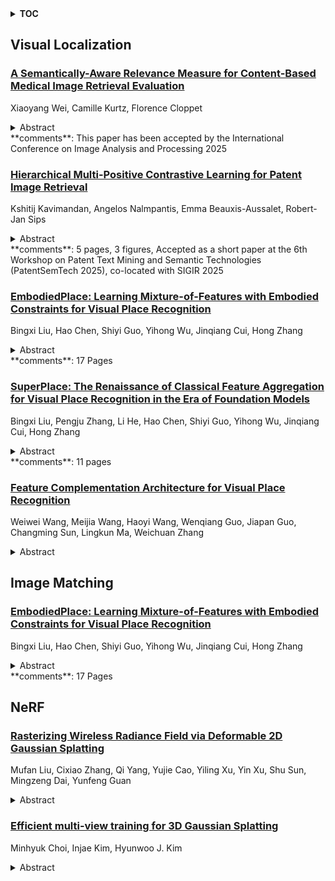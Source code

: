 <details>
  <summary><b>TOC</b></summary>
  <ol>
    <li><a href=#visual-localization>Visual Localization</a></li>
      <ul>
        <li><a href=#A-Semantically-Aware-Relevance-Measure-for-Content-Based-Medical-Image-Retrieval-Evaluation>A Semantically-Aware Relevance Measure for Content-Based Medical Image Retrieval Evaluation</a></li>
        <li><a href=#Hierarchical-Multi-Positive-Contrastive-Learning-for-Patent-Image-Retrieval>Hierarchical Multi-Positive Contrastive Learning for Patent Image Retrieval</a></li>
        <li><a href=#EmbodiedPlace:-Learning-Mixture-of-Features-with-Embodied-Constraints-for-Visual-Place-Recognition>EmbodiedPlace: Learning Mixture-of-Features with Embodied Constraints for Visual Place Recognition</a></li>
        <li><a href=#SuperPlace:-The-Renaissance-of-Classical-Feature-Aggregation-for-Visual-Place-Recognition-in-the-Era-of-Foundation-Models>SuperPlace: The Renaissance of Classical Feature Aggregation for Visual Place Recognition in the Era of Foundation Models</a></li>
        <li><a href=#Feature-Complementation-Architecture-for-Visual-Place-Recognition>Feature Complementation Architecture for Visual Place Recognition</a></li>
      </ul>
    </li>
    <li><a href=#image-matching>Image Matching</a></li>
      <ul>
        <li><a href=#EmbodiedPlace:-Learning-Mixture-of-Features-with-Embodied-Constraints-for-Visual-Place-Recognition>EmbodiedPlace: Learning Mixture-of-Features with Embodied Constraints for Visual Place Recognition</a></li>
      </ul>
    </li>
    <li><a href=#nerf>NeRF</a></li>
      <ul>
        <li><a href=#Rasterizing-Wireless-Radiance-Field-via-Deformable-2D-Gaussian-Splatting>Rasterizing Wireless Radiance Field via Deformable 2D Gaussian Splatting</a></li>
        <li><a href=#Efficient-multi-view-training-for-3D-Gaussian-Splatting>Efficient multi-view training for 3D Gaussian Splatting</a></li>
      </ul>
    </li>
  </ol>
</details>

## Visual Localization  

### [A Semantically-Aware Relevance Measure for Content-Based Medical Image Retrieval Evaluation](http://arxiv.org/abs/2506.13509)  
Xiaoyang Wei, Camille Kurtz, Florence Cloppet  
<details>  
  <summary>Abstract</summary>  
  <ol>  
    Performance evaluation for Content-Based Image Retrieval (CBIR) remains a crucial but unsolved problem today especially in the medical domain. Various evaluation metrics have been discussed in the literature to solve this problem. Most of the existing metrics (e.g., precision, recall) are adapted from classification tasks which require manual labels as ground truth. However, such labels are often expensive and unavailable in specific thematic domains. Furthermore, medical images are usually associated with (radiological) case reports or annotated with descriptive captions in literature figures, such text contains information that can help to assess CBIR.Several researchers have argued that the medical concepts hidden in the text can serve as the basis for CBIR evaluation purpose. However, these works often consider these medical concepts as independent and isolated labels while in fact the subtle relationships between various concepts are neglected. In this work, we introduce the use of knowledge graphs to measure the distance between various medical concepts and propose a novel relevance measure for the evaluation of CBIR by defining an approximate matching-based relevance score between two sets of medical concepts which allows us to indirectly measure the similarity between medical images.We quantitatively demonstrate the effectiveness and feasibility of our relevance measure using a public dataset.  
  </ol>  
</details>  
**comments**: This paper has been accepted by the International Conference on Image
  Analysis and Processing 2025  
  
### [Hierarchical Multi-Positive Contrastive Learning for Patent Image Retrieval](http://arxiv.org/abs/2506.13496)  
Kshitij Kavimandan, Angelos Nalmpantis, Emma Beauxis-Aussalet, Robert-Jan Sips  
<details>  
  <summary>Abstract</summary>  
  <ol>  
    Patent images are technical drawings that convey information about a patent's innovation. Patent image retrieval systems aim to search in vast collections and retrieve the most relevant images. Despite recent advances in information retrieval, patent images still pose significant challenges due to their technical intricacies and complex semantic information, requiring efficient fine-tuning for domain adaptation. Current methods neglect patents' hierarchical relationships, such as those defined by the Locarno International Classification (LIC) system, which groups broad categories (e.g., "furnishing") into subclasses (e.g., "seats" and "beds") and further into specific patent designs. In this work, we introduce a hierarchical multi-positive contrastive loss that leverages the LIC's taxonomy to induce such relations in the retrieval process. Our approach assigns multiple positive pairs to each patent image within a batch, with varying similarity scores based on the hierarchical taxonomy. Our experimental analysis with various vision and multimodal models on the DeepPatent2 dataset shows that the proposed method enhances the retrieval results. Notably, our method is effective with low-parameter models, which require fewer computational resources and can be deployed on environments with limited hardware.  
  </ol>  
</details>  
**comments**: 5 pages, 3 figures, Accepted as a short paper at the 6th Workshop on
  Patent Text Mining and Semantic Technologies (PatentSemTech 2025), co-located
  with SIGIR 2025  
  
### [EmbodiedPlace: Learning Mixture-of-Features with Embodied Constraints for Visual Place Recognition](http://arxiv.org/abs/2506.13133)  
Bingxi Liu, Hao Chen, Shiyi Guo, Yihong Wu, Jinqiang Cui, Hong Zhang  
<details>  
  <summary>Abstract</summary>  
  <ol>  
    Visual Place Recognition (VPR) is a scene-oriented image retrieval problem in computer vision in which re-ranking based on local features is commonly employed to improve performance. In robotics, VPR is also referred to as Loop Closure Detection, which emphasizes spatial-temporal verification within a sequence. However, designing local features specifically for VPR is impractical, and relying on motion sequences imposes limitations. Inspired by these observations, we propose a novel, simple re-ranking method that refines global features through a Mixture-of-Features (MoF) approach under embodied constraints. First, we analyze the practical feasibility of embodied constraints in VPR and categorize them according to existing datasets, which include GPS tags, sequential timestamps, local feature matching, and self-similarity matrices. We then propose a learning-based MoF weight-computation approach, utilizing a multi-metric loss function. Experiments demonstrate that our method improves the state-of-the-art (SOTA) performance on public datasets with minimal additional computational overhead. For instance, with only 25 KB of additional parameters and a processing time of 10 microseconds per frame, our method achieves a 0.9\% improvement over a DINOv2-based baseline performance on the Pitts-30k test set.  
  </ol>  
</details>  
**comments**: 17 Pages  
  
### [SuperPlace: The Renaissance of Classical Feature Aggregation for Visual Place Recognition in the Era of Foundation Models](http://arxiv.org/abs/2506.13073)  
Bingxi Liu, Pengju Zhang, Li He, Hao Chen, Shiyi Guo, Yihong Wu, Jinqiang Cui, Hong Zhang  
<details>  
  <summary>Abstract</summary>  
  <ol>  
    Recent visual place recognition (VPR) approaches have leveraged foundation models (FM) and introduced novel aggregation techniques. However, these methods have failed to fully exploit key concepts of FM, such as the effective utilization of extensive training sets, and they have overlooked the potential of classical aggregation methods, such as GeM and NetVLAD. Building on these insights, we revive classical feature aggregation methods and develop more fundamental VPR models, collectively termed SuperPlace. First, we introduce a supervised label alignment method that enables training across various VPR datasets within a unified framework. Second, we propose G $^2$M, a compact feature aggregation method utilizing two GeMs, where one GeM learns the principal components of feature maps along the channel dimension and calibrates the output of the other. Third, we propose the secondary fine-tuning (FT$^2$) strategy for NetVLAD-Linear (NVL). NetVLAD first learns feature vectors in a high-dimensional space and then compresses them into a lower-dimensional space via a single linear layer. Extensive experiments highlight our contributions and demonstrate the superiority of SuperPlace. Specifically, G$^2$M achieves promising results with only one-tenth of the feature dimensions compared to recent methods. Moreover, NVL-FT$^2$ ranks first on the MSLS leaderboard.  
  </ol>  
</details>  
**comments**: 11 pages  
  
### [Feature Complementation Architecture for Visual Place Recognition](http://arxiv.org/abs/2506.12401)  
Weiwei Wang, Meijia Wang, Haoyi Wang, Wenqiang Guo, Jiapan Guo, Changming Sun, Lingkun Ma, Weichuan Zhang  
<details>  
  <summary>Abstract</summary>  
  <ol>  
    Visual place recognition (VPR) plays a crucial role in robotic localization and navigation. The key challenge lies in constructing feature representations that are robust to environmental changes. Existing methods typically adopt convolutional neural networks (CNNs) or vision Transformers (ViTs) as feature extractors. However, these architectures excel in different aspects -- CNNs are effective at capturing local details. At the same time, ViTs are better suited for modeling global context, making it difficult to leverage the strengths of both. To address this issue, we propose a local-global feature complementation network (LGCN) for VPR which integrates a parallel CNN-ViT hybrid architecture with a dynamic feature fusion module (DFM). The DFM performs dynamic feature fusion through joint modeling of spatial and channel-wise dependencies. Furthermore, to enhance the expressiveness and adaptability of the ViT branch for VPR tasks, we introduce lightweight frequency-to-spatial fusion adapters into the frozen ViT backbone. These adapters enable task-specific adaptation with controlled parameter overhead. Extensive experiments on multiple VPR benchmark datasets demonstrate that the proposed LGCN consistently outperforms existing approaches in terms of localization accuracy and robustness, validating its effectiveness and generalizability.  
  </ol>  
</details>  
  
  



## Image Matching  

### [EmbodiedPlace: Learning Mixture-of-Features with Embodied Constraints for Visual Place Recognition](http://arxiv.org/abs/2506.13133)  
Bingxi Liu, Hao Chen, Shiyi Guo, Yihong Wu, Jinqiang Cui, Hong Zhang  
<details>  
  <summary>Abstract</summary>  
  <ol>  
    Visual Place Recognition (VPR) is a scene-oriented image retrieval problem in computer vision in which re-ranking based on local features is commonly employed to improve performance. In robotics, VPR is also referred to as Loop Closure Detection, which emphasizes spatial-temporal verification within a sequence. However, designing local features specifically for VPR is impractical, and relying on motion sequences imposes limitations. Inspired by these observations, we propose a novel, simple re-ranking method that refines global features through a Mixture-of-Features (MoF) approach under embodied constraints. First, we analyze the practical feasibility of embodied constraints in VPR and categorize them according to existing datasets, which include GPS tags, sequential timestamps, local feature matching, and self-similarity matrices. We then propose a learning-based MoF weight-computation approach, utilizing a multi-metric loss function. Experiments demonstrate that our method improves the state-of-the-art (SOTA) performance on public datasets with minimal additional computational overhead. For instance, with only 25 KB of additional parameters and a processing time of 10 microseconds per frame, our method achieves a 0.9\% improvement over a DINOv2-based baseline performance on the Pitts-30k test set.  
  </ol>  
</details>  
**comments**: 17 Pages  
  
  



## NeRF  

### [Rasterizing Wireless Radiance Field via Deformable 2D Gaussian Splatting](http://arxiv.org/abs/2506.12787)  
Mufan Liu, Cixiao Zhang, Qi Yang, Yujie Cao, Yiling Xu, Yin Xu, Shu Sun, Mingzeng Dai, Yunfeng Guan  
<details>  
  <summary>Abstract</summary>  
  <ol>  
    Modeling the wireless radiance field (WRF) is fundamental to modern communication systems, enabling key tasks such as localization, sensing, and channel estimation. Traditional approaches, which rely on empirical formulas or physical simulations, often suffer from limited accuracy or require strong scene priors. Recent neural radiance field (NeRF-based) methods improve reconstruction fidelity through differentiable volumetric rendering, but their reliance on computationally expensive multilayer perceptron (MLP) queries hinders real-time deployment. To overcome these challenges, we introduce Gaussian splatting (GS) to the wireless domain, leveraging its efficiency in modeling optical radiance fields to enable compact and accurate WRF reconstruction. Specifically, we propose SwiftWRF, a deformable 2D Gaussian splatting framework that synthesizes WRF spectra at arbitrary positions under single-sided transceiver mobility. SwiftWRF employs CUDA-accelerated rasterization to render spectra at over 100000 fps and uses a lightweight MLP to model the deformation of 2D Gaussians, effectively capturing mobility-induced WRF variations. In addition to novel spectrum synthesis, the efficacy of SwiftWRF is further underscored in its applications in angle-of-arrival (AoA) and received signal strength indicator (RSSI) prediction. Experiments conducted on both real-world and synthetic indoor scenes demonstrate that SwiftWRF can reconstruct WRF spectra up to 500x faster than existing state-of-the-art methods, while significantly enhancing its signal quality. Code and datasets will be released.  
  </ol>  
</details>  
  
### [Efficient multi-view training for 3D Gaussian Splatting](http://arxiv.org/abs/2506.12727)  
Minhyuk Choi, Injae Kim, Hyunwoo J. Kim  
<details>  
  <summary>Abstract</summary>  
  <ol>  
    3D Gaussian Splatting (3DGS) has emerged as a preferred choice alongside Neural Radiance Fields (NeRF) in inverse rendering due to its superior rendering speed. Currently, the common approach in 3DGS is to utilize "single-view" mini-batch training, where only one image is processed per iteration, in contrast to NeRF's "multi-view" mini-batch training, which leverages multiple images. We observe that such single-view training can lead to suboptimal optimization due to increased variance in mini-batch stochastic gradients, highlighting the necessity for multi-view training. However, implementing multi-view training in 3DGS poses challenges. Simply rendering multiple images per iteration incurs considerable overhead and may result in suboptimal Gaussian densification due to its reliance on single-view assumptions. To address these issues, we modify the rasterization process to minimize the overhead associated with multi-view training and propose a 3D distance-aware D-SSIM loss and multi-view adaptive density control that better suits multi-view scenarios. Our experiments demonstrate that the proposed methods significantly enhance the performance of 3DGS and its variants, freeing 3DGS from the constraints of single-view training.  
  </ol>  
</details>  
  
  



